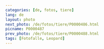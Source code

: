 ```yaml
---
categories: [de, fotos, tiere]
lang: de
layout: photo
next_photo: /de/fotos/tiere/P0000486.html
picname: P0000487
prev_photo: /de/fotos/tiere/P0000488.html
tags: [Fotofalle, Leopard]
---
```

